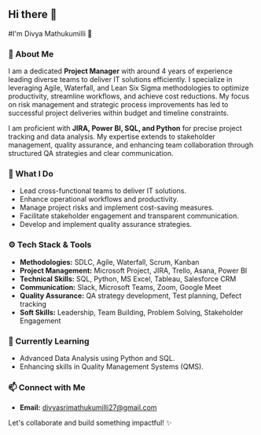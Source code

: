 ## Hi there 👋
#I'm Divya Mathukumilli 👋

### 🚀 About Me
I am a dedicated **Project Manager** with around 4 years of experience leading diverse teams to deliver IT solutions efficiently. I specialize in leveraging Agile, Waterfall, and Lean Six Sigma methodologies to optimize productivity, streamline workflows, and achieve cost reductions. My focus on risk management and strategic process improvements has led to successful project deliveries within budget and timeline constraints.

I am proficient with **JIRA, Power BI, SQL, and Python** for precise project tracking and data analysis. My expertise extends to stakeholder management, quality assurance, and enhancing team collaboration through structured QA strategies and clear communication. 

### 💼 What I Do
- Lead cross-functional teams to deliver IT solutions.
- Enhance operational workflows and productivity.
- Manage project risks and implement cost-saving measures.
- Facilitate stakeholder engagement and transparent communication.
- Develop and implement quality assurance strategies.

### ⚙️ Tech Stack & Tools
- **Methodologies:** SDLC, Agile, Waterfall, Scrum, Kanban
- **Project Management:** Microsoft Project, JIRA, Trello, Asana, Power BI
- **Technical Skills:** SQL, Python, MS Excel, Tableau, Salesforce CRM
- **Communication:** Slack, Microsoft Teams, Zoom, Google Meet
- **Quality Assurance:** QA strategy development, Test planning, Defect tracking
- **Soft Skills:** Leadership, Team Building, Problem Solving, Stakeholder Engagement

### 🌱 Currently Learning
- Advanced Data Analysis using Python and SQL.
- Enhancing skills in Quality Management Systems (QMS).

### 📫 Connect with Me
- **Email:** [divyasrimathukumilli27@gmail.com](mailto:divyasrimathukumilli27@gmail.com)

Let's collaborate and build something impactful! ✨
